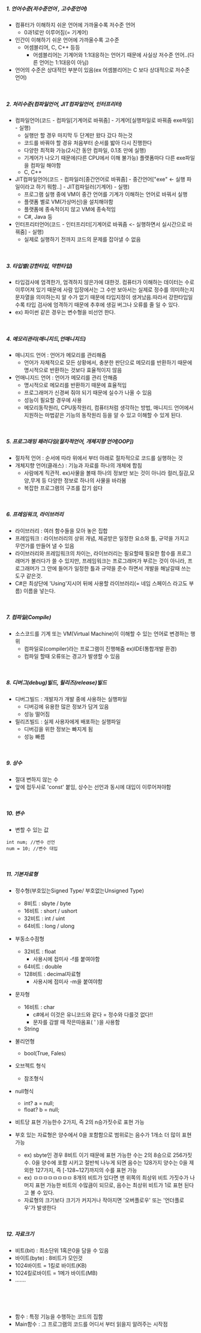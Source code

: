 ##### 1. 언어수준(저수준언어 , 고수준언어)
  - 컴퓨터가 이해하지 쉬운 언어에 가까울수록 저수준 언어
    - 0과1로만 이루어짐(= 기계어)
  - 인간이 이해하기 쉬운 언어에 가까울수록 고수준
    - 어셈블리어, C, C++ 등등
      - 어셈블리어는 기계어와 1:1대응하는 언어기 때문에 사실상 저수준 언어..(다른 언어는 1:1대응이 아님)
  - 언어의 수준은 상대적인 부분이 있음(ex 어셈블리어는 C 보다 상대적으로 저수준 언어)

<br/>

##### 2. 처리수준(컴파일언어, JIT컴파일언어, 인터프리터)
  - 컴파일언어(코드 - 컴파일[기계어로 바꿔줌] - 기계어[실행파일로 바꿔줌 exe파일] - 실행)
    - 실행만 할 경우 마지막 두 단계만 왔다 갔다 하는것
    - 코드를 바꿔야 할 경유 처음부터 순서를 밟아 다시 진행한다
    - 다양한 최적화 가능(2시간 동안 컴파일, 0.1초 만에 실행)
    - 기계어가 나오기 때문에(다른 CPU에서 이해 불가능) 플랫폼마다 다른 exe파일을 컴파일 해야함
    - C, C++
  - JIT컴파일언어(코드 - 컴파일러[중간언어로 바꿔줌] - 중간언어["exe" <- 실행 파일이라고 하기 뭐함..] - JIT컴파일러(기계어) - 실행)
    - 프로그램 실행 중에 VM이 중간 언어를 기계가 이해하는 언어로 바꿔서 실행
    - 플랫폼 별로 VM(가상머신)을 설치해야함
    - 플랫폼에 종속적이지 않고 VM에 종속적임
    - C#, Java 등
  - 인터프리터언어(코드 - 인터프리터[기계어로 바꿔줌 <- 실행하면서 실시간으로 바꿔줌] - 실행)
    - 실제로 실행하기 전까지 코드의 문제를 잡아낼 수 없음

<br/>

##### 3. 타입별(강한타입, 약한타입)
  - 타입검사에 엄격한가, 엄격하지 않은가에 대한것. 컴퓨터가 이해하는 데이터는 수로 이루어져 있기 때문에 사람 입장에서는 그 수만 보아서는 실제로 정수를
의미하는지 문자열을 의미하는지 알 수가 없기 때문에 타입지정이 생겨났음.따라서 강한타입일 수록 타입 검사에 엄격하기 때문에 추후에 생길 버그나 오류를 줄 일 수 있다.
  - ex) 파이썬 같은 경우는 변수형을 비선언 한다.

<br/>

##### 4. 메모리관리(매니지드,언매니지드)
  - 매니지드 언어 : 언어가 메모리를 관리해줌
    - 언어가 자체적으로 모든 상황에서, 충분한 판단으로 메모리를 반환하기 때문에 명시적으로 반환하는 것보다 효율적이지 않음
  - 언매니지드 언어 : 언어가 메모리를 관리 안해줌
    - 명시적으로 메모리를 반환하기 때문에 효율적임
    - 프로그래머가 신경써 줘야 되기 때문에 실수가 나올 수 있음
    - 성능이 필요할 경우에 사용
    - 메모리동작원리, CPU동작원리, 컴퓨터처럼 생각하는 방법, 매니지드 언어에서 지원하는 마법같은 기능의 동작원리 등을 알 수 있고 이해할 수 있게 된다.

<br/>

##### 5. 프로그래밍 패러다임(절차적언어, 개체지향 언어[OOP])
  - 절차적 언어 : 순서에 따라 위에서 부터 아래로 절차적으로 코드를 실행하는 것
  - 개체지향 언어(클래스) : 기능과 자료를 하나의 개체에 합침
    - 사람에게 직관적. ex)사물을 볼때 하나의 정보만 보는 것이 아니라 컬러,질감,모양,무게 등 다양한 정보로 하나의 사물을 바라봄
    - 복잡한 프로그램의 구조를 잡기 쉽다

<br/>

##### 6. 프레임워크, 라이브러리
  - 라이브러리 : 여러 함수들을 모아 놓은 집합
  - 프레임워크 : 라이브러리의 상위 개념, 제공받은 일정한 요소와 틀, 규약을 가지고 무언가를 만들어 낼 수 있음
  - 라이브러리와 프레임워크의 차이는, 라이브러리는 필요할때 필요한 함수를 프로그래머가 불러다가 쓸 수 있지만, 프레임워크는 프로그래머가 부르는 것이 아니라, 프로그래머가 그 안에 들어가 일정한 틀과 규약을 준수 하면서 개발을 해날갈때 쓰는 도구 같은것.
  - C#은 최상단에 'Using'지시어 뒤에 사용할 라이브러리(= 네임 스페이스 라고도 부름) 이름을 넣는다.

<br/>

##### 7. 컴파일(Compile)
  - 소스코드를 기계 또는 VM(Virtual Machine)이 이해할 수 있는 언어로 변경하는 행위
    - 컴파일로(compiler)라는 프로그램이 진행해줌 ex)IDE(통합개발 환경)
    - 컴파일 할때 오류또는 경고가 발생할 수 있음

<br/>

##### 8. 디버그(debug)빌드, 릴리즈(release)빌드
  - 디버그빌드 : 개발자가 개발 중에 사용하는 실행파일
    - 디버깅에 유용한 많은 정보가 담겨 있음
    - 성능 떨어짐
  - 릴리즈빌드 : 실제 사용자에게 배포하는 실행파일
    - 디버깅을 위한 정보는 빠지게 됨
    - 성능 빠름

<br/>

##### 9. 상수
  - 절대 변하지 않는 수
  - 앞에 접두사로 'const' 붙임, 상수는 선언과 동시에 대입이 이루어져야함

<br/>

##### 10. 변수
  - 변할 수 있는 값
~~~
int num; //변수 선언
num = 10; //변수 대입
~~~

<br/>

##### 11. 기본자료형
  - 정수형(부호있는Signed Type/ 부호없는Unsigned Type)
    - 8비트 : sbyte / byte 
    - 16비트 : short / ushort
    - 32비트 : int / uint
    - 64비트 : long / ulong
  - 부동소수점형
    - 32비트 : float
      - 사용시에 접미사 -f를 붙여야함
    - 64비트 : double
    - 128비트 : decimal자료형
      - 사용시에 접미사 -m을 붙여야함
  - 문자형
    - 16비트 : char
      - c#에서 이것은 유니코드와 같다 = 정수와 다를것 없다!!
      - 문자를 감쌀 때 작은따옴표( ' )을 사용함
    - String
  - 불리언형
    - bool(True, Fales)
  - 오브젝트 형식
    - 참조형식
  - null형식
    - int? a = null;
    - float? b = null;

  - 비트당 표현 가능한수 2가지, 즉 2의 n승가짓수로 표현 가능
  - 부호 있는 자료형은 양수에서 0을 포함함으로 범위로는 음수가 1개소 더 많이 표현 가능
    - ex) sbyte인 경우 8비트 이기 때문에 표현 가능한 수는 2의 8승으로 256가짓수. 0을 양수에 포함 시키고 절반씩 나누게 되면 음수는 128가지 양수는 0을 제외한 127가지, 즉 [-128~127]까지의 수를 표현 가능
    - ex) ㅁㅁㅁㅁㅁㅁㅁㅁ 8개의 비트가 있다면 맨 위쪽의 최상위 비트 가짓수가 나머지 표현 가능한 비트의 수많큼이 되므로, 음수는 최상위 비트가 1로 표현 된다고 볼 수 있다.
    - 자료형의 크기보다 크기가 커지거나 작아지면 '오버플로우' 또는 '언더플로우'가 발생한다

<br/>

##### 12. 자료크기
  - 비트(bit) : 최소단위 1혹은0을 담을 수 있음
  - 바이트(byte) : 8비트가 모인것
  - 1024바이트 = 1킬로 바이트(KB)
  - 1024킬로바이트 = 1메가 바이트(MB)
  - .......


<br/><br/><br/>

  - 함수 : 특정 기능을 수행하는 코드의 집함
  - Main함수 : 그 프로그램의 코드를 어디서 부터 읽을지 알려주는 시작점



